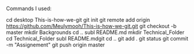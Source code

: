 Commands I used:

cd desktop This-is-how-we-git
git init
git remote add origin  https://github.com/Meulymooh/This-is-how-we-git.git
git checkout -b master
mkdir Backgrounds
cd ..
subl README.md
mkdir Technical_Folder
cd Technical_Folder
subl README.mdgit
cd ..
git add .
git status
git commit -m "Assignement"
git push origin master